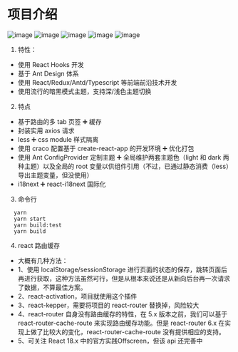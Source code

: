 # 项目介绍
![image](https://github.com/LXY1101/react-antd-template-admin/assets/39209482/bf26dc68-b3ba-45f1-9b16-23fe8cc9e73d)
![image](https://github.com/LXY1101/react-antd-template-admin/assets/39209482/e1fde6dc-8176-4219-86e0-aeffe5d0b754)
![image](https://github.com/LXY1101/react-antd-template-admin/assets/39209482/7eebcaf4-ec95-4f12-a168-1303993ca3cd)
![image](https://github.com/LXY1101/react-antd-template-admin/assets/39209482/455b644c-5e42-4893-8d50-158ecbd52c9f)
![image](https://github.com/LXY1101/react-antd-template-admin/assets/39209482/c7e428da-b77f-4fae-be59-113c91fd5de6)


1. 特性：
  - 使用 React Hooks 开发
  - 基于 Ant Design 体系
  - 使用 React/Redux/Antd/Typescript 等前端前沿技术开发
  - 使用流行的暗黑模式主题，支持深/浅色主题切换

2. 特点
  - 基于路由的多 tab 页签 ➕ 緩存
  - 封装实用 axios 请求
  - less ➕ css module 样式隔离
  - 使用 craco 配置基于 create-react-app 的开发环境 ➕ 优化打包
  - 使用 Ant ConfigProvider 定制主题 ➕ 全局维护两套主题色（light 和 dark 两种主题）以及全局的 root 变量以供组件引用（不过，已通过静态消费（less）导出主题变量，但没使用）
  - i18next ➕ react-i18next 国际化

3. 命令行
```
  yarn
  yarn start
  yarn build:test
  yarn build
```

4. react 路由缓存
  - 大概有几种方法：
  - 1、使用 localStorage/sessionStorage 进行页面的状态的保存，跳转页面后再进行获取，这种方法虽然可行，但是从根本来说还是从新向后台再一次请求了数据，不算最佳方案。
  - 2、react-activation，项目就使用这个插件
  - 3、react-kepper，需要将项目的 react-router 替换掉，风险较大
  - 4、react-router 自身没有路由缓存的特性，在 5.x 版本之前，我们可以基于 react-router-cache-route 来实现路由缓存功能。但是 react-router 6.x 在实现上做了比较大的变化，react-router-cache-route 没有提供相应的支持。
  - 5、可关注 React 18.x 中的官方实践Offscreen，但该 api 还完善中


